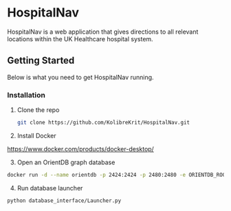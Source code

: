 # HospitalNav

HospitalNav is a web application that gives directions to all relevant locations within the UK Healthcare hospital system.

## Getting Started

Below is what you need to get HospitalNav running.


### Installation


1. Clone the repo
   ```sh
   git clone https://github.com/KolibreKrit/HospitalNav.git
   ```
   
2. Install Docker

https://www.docker.com/products/docker-desktop/

3. Open an OrientDB graph database
  ```sh
  docker run -d --name orientdb -p 2424:2424 -p 2480:2480 -e ORIENTDB_ROOT_PASSWORD=rootpwd orientdb:2.2
  ```

4. Run database launcher
  ```sh
  python database_interface/Launcher.py
  ```
